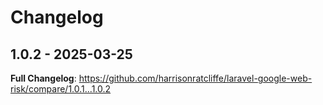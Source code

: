 # Changelog

## 1.0.2 - 2025-03-25

**Full Changelog**: https://github.com/harrisonratcliffe/laravel-google-web-risk/compare/1.0.1...1.0.2
